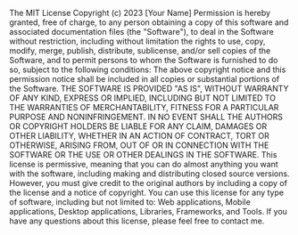 The MIT License
Copyright (c) 2023 [Your Name]
Permission is hereby granted, free of charge, to any person obtaining a copy of this software and associated documentation files (the "Software"), to deal in the Software without restriction, including without limitation the rights to use, copy, modify, merge, publish, distribute, sublicense, and/or sell copies of the Software, and to permit persons to whom the Software is furnished to do so, subject to the following conditions:
The above copyright notice and this permission notice shall be included in all copies or substantial portions of the Software.
THE SOFTWARE IS PROVIDED "AS IS", WITHOUT WARRANTY OF ANY KIND, EXPRESS OR IMPLIED, INCLUDING BUT NOT LIMITED TO THE WARRANTIES OF MERCHANTABILITY, FITNESS FOR A PARTICULAR PURPOSE AND NONINFRINGEMENT. IN NO EVENT SHALL THE AUTHORS OR COPYRIGHT HOLDERS BE LIABLE FOR ANY CLAIM, DAMAGES OR OTHER LIABILITY, WHETHER IN AN ACTION OF CONTRACT, TORT OR OTHERWISE, ARISING FROM, OUT OF OR IN CONNECTION WITH THE SOFTWARE OR THE USE OR OTHER DEALINGS IN THE SOFTWARE.
This license is permissive, meaning that you can do almost anything you want with the software, including making and distributing closed source versions. However, you must give credit to the original authors by including a copy of the license and a notice of copyright.
You can use this license for any type of software, including but not limited to:
Web applications, Mobile applications, Desktop applications, Libraries, Frameworks, and Tools.
If you have any questions about this license, please feel free to contact me.
